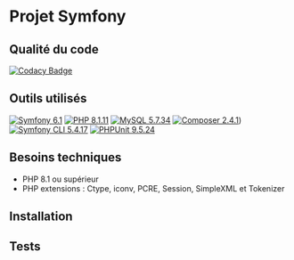 # Projet Symfony

## Qualité du code

[![Codacy Badge](https://app.codacy.com/project/badge/Grade/f525941db3da423f8acfab52edb58893)](https://www.codacy.com/gh/ashk74/portfolio/dashboard?utm_source=github.com&amp;utm_medium=referral&amp;utm_content=ashk74/portfolio&amp;utm_campaign=Badge_Grade)

## Outils utilisés

[![Symfony 6.1](https://img.shields.io/badge/symfony_6.1-%23000000.svg?style=for-the-badge&logo=symfony&logoColor=white)](https://symfony.com/doc/5.4/index.html)
[![PHP 8.1.11](https://img.shields.io/badge/php_8.1.11-%23777BB4.svg?style=for-the-badge&logo=php&logoColor=white)](https://www.php.net/)
[![MySQL 5.7.34](https://img.shields.io/badge/mysql_5.7.34-%234479A1.svg?style=for-the-badge&logo=mysql&logoColor=white)](https://www.mysql.com/)
[![Composer 2.4.1](https://img.shields.io/badge/composer_2.4.1.6-%23885630.svg?style=for-the-badge&logo=composer&logoColor=white)](https://getcomposer.org/download/))
[![Symfony CLI 5.4.17](https://img.shields.io/badge/cli_5.4.17-%23000000.svg?style=for-the-badge&logo=symfony&logoColor=white)](https://symfony.com/download#step-1-install-symfony-cli)
[![PHPUnit 9.5.24](https://img.shields.io/badge/phpunit_9.5.24-%231890FF.svg?style=for-the-badge&logo=phpunit&logoColor=white)](https://phpunit.de/)

## Besoins techniques

- PHP 8.1 ou supérieur
- PHP extensions : Ctype, iconv, PCRE, Session, SimpleXML et Tokenizer

## Installation

## Tests
